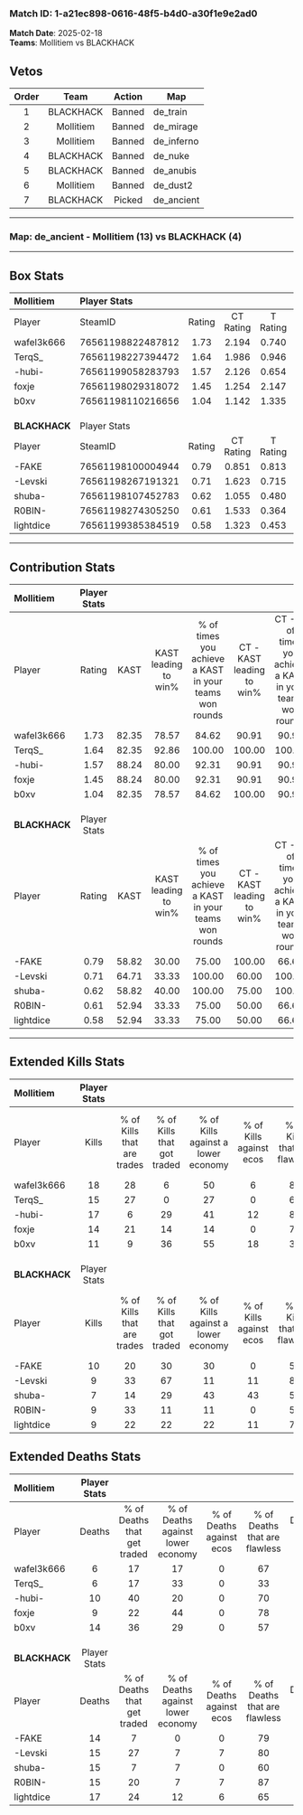 ### Match ID: 1-a21ec898-0616-48f5-b4d0-a30f1e9e2ad0  
**Match Date**: 2025-02-18  
**Teams**: Mollitiem vs BLACKHACK  

## Vetos  

| Order | Team | Action | Map |
| :---: | :--: | :----: | --- |
| 1 | BLACKHACK | Banned | de_train |
| 2 | Mollitiem | Banned | de_mirage |
| 3 | Mollitiem | Banned | de_inferno |
| 4 | BLACKHACK | Banned | de_nuke |
| 5 | BLACKHACK | Banned | de_anubis |
| 6 | Mollitiem | Banned | de_dust2 |
| 7 | BLACKHACK | Picked | de_ancient |

---  

### **Map**: de_ancient - Mollitiem (13) vs BLACKHACK (4)  
---  

## Box Stats  

| **Mollitiem** | Player Stats      |        |           |          |       |       |       |         |        |      |     |
| :- | :- | :-: | :-: | :-: | :-: | :-: | :-: | :-: | :-: | :-: | :-: |
| Player        | SteamID           | Rating | CT Rating | T Rating | KAST  |  ADR  | Kills | Assists | Deaths | K/D  | HS% |
| wafel3k666    | 76561198822487812 |  1.73  |   2.194   |  0.740   | 82.35 | 96.0  |  18   |    6    |   6    | 3.00 | 44  |
| TerqS_        | 76561198227394472 |  1.64  |   1.986   |  0.946   | 82.35 | 112.2 |  15   |    7    |   6    | 2.50 | 80  |
| -hubi-        | 76561199058283793 |  1.57  |   2.126   |  0.654   | 88.24 | 92.8  |  17   |    2    |   10   | 1.70 | 64  |
| foxje         | 76561198029318072 |  1.45  |   1.254   |  2.147   | 88.24 | 88.0  |  14   |    6    |   9    | 1.56 | 64  |
| b0xv          | 76561198110216656 |  1.04  |   1.142   |  1.335   | 82.35 | 71.7  |  11   |    5    |   14   | 0.79 | 63  |
|               |                   |        |           |          |       |       |       |         |        |      |     |
|               |                   |        |           |          |       |       |       |         |        |      |     |
|               |                   |        |           |          |       |       |       |         |        |      |     |
| **BLACKHACK** | Player Stats      |        |           |          |       |       |       |         |        |      |     |
| Player        | SteamID           | Rating | CT Rating | T Rating | KAST  |  ADR  | Kills | Assists | Deaths | K/D  | HS% |
| -FAKE         | 76561198100004944 |  0.79  |   0.851   |  0.813   | 58.82 | 64.9  |  10   |    4    |   14   | 0.71 | 80  |
| -Levski       | 76561198267191321 |  0.71  |   1.623   |  0.715   | 64.71 | 55.0  |   9   |    2    |   15   | 0.60 | 66  |
| shuba-        | 76561198107452783 |  0.62  |   1.055   |  0.480   | 58.82 | 64.4  |   7   |    6    |   15   | 0.47 | 57  |
| R0BIN-        | 76561198274305250 |  0.61  |   1.533   |  0.364   | 52.94 | 52.1  |   9   |    2    |   15   | 0.60 | 55  |
| lightdice     | 76561199385384519 |  0.58  |   1.323   |  0.453   | 52.94 | 62.2  |   9   |    2    |   17   | 0.53 | 66  |
---  

## Contribution Stats  

| **Mollitiem** | Player Stats |       |                      |                                                        |                           |                                                             |                          |                                                            |
| :- | :-: | :-: | :-: | :-: | :-: | :-: | :-: | :-: |
| Player        |    Rating    | KAST  | KAST leading to win% | % of times you achieve a KAST in your teams won rounds | CT - KAST leading to win% | CT - % of times you achieve a KAST in your teams won rounds | T - KAST leading to win% | T - % of times you achieve a KAST in your teams won rounds |
| wafel3k666    |     1.73     | 82.35 |        78.57         |                         84.62                          |           90.91           |                            90.91                            |          33.33           |                           50.00                            |
| TerqS_        |     1.64     | 82.35 |        92.86         |                         100.00                         |          100.00           |                           100.00                            |          66.67           |                           100.00                           |
| -hubi-        |     1.57     | 88.24 |        80.00         |                         92.31                          |           90.91           |                            90.91                            |          50.00           |                           100.00                           |
| foxje         |     1.45     | 88.24 |        80.00         |                         92.31                          |           90.91           |                            90.91                            |          50.00           |                           100.00                           |
| b0xv          |     1.04     | 82.35 |        78.57         |                         84.62                          |          100.00           |                            90.91                            |          25.00           |                           50.00                            |
|               |              |       |                      |                                                        |                           |                                                             |                          |                                                            |
|               |              |       |                      |                                                        |                           |                                                             |                          |                                                            |
|               |              |       |                      |                                                        |                           |                                                             |                          |                                                            |
| **BLACKHACK** | Player Stats |       |                      |                                                        |                           |                                                             |                          |                                                            |
| Player        |    Rating    | KAST  | KAST leading to win% | % of times you achieve a KAST in your teams won rounds | CT - KAST leading to win% | CT - % of times you achieve a KAST in your teams won rounds | T - KAST leading to win% | T - % of times you achieve a KAST in your teams won rounds |
| -FAKE         |     0.79     | 58.82 |        30.00         |                         75.00                          |          100.00           |                            66.67                            |          12.50           |                           100.00                           |
| -Levski       |     0.71     | 64.71 |        33.33         |                         100.00                         |           60.00           |                           100.00                            |          14.29           |                           100.00                           |
| shuba-        |     0.62     | 58.82 |        40.00         |                         100.00                         |           75.00           |                           100.00                            |          16.67           |                           100.00                           |
| R0BIN-        |     0.61     | 52.94 |        33.33         |                         75.00                          |           50.00           |                            66.67                            |          20.00           |                           100.00                           |
| lightdice     |     0.58     | 52.94 |        33.33         |                         75.00                          |           50.00           |                            66.67                            |          20.00           |                           100.00                           |
---  

## Extended Kills Stats  

| **Mollitiem** | Player Stats |                            |                            |                                    |                         |                              |                                 |                                       |                    |           |
| :- | :-: | :-: | :-: | :-: | :-: | :-: | :-: | :-: | :-: | :-: |
| Player        |    Kills     | % of Kills that are trades | % of Kills that got traded | % of Kills against a lower economy | % of Kills against ecos | % of Kills that are flawless | % of Kills that are close duels | % of Kills that are assisted by flash | Pistol Round Kills | AWP Kills |
| wafel3k666    |      18      |             28             |             6              |                 50                 |            6            |              83              |                0                |                   0                   |         0          |     2     |
| TerqS_        |      15      |             27             |             0              |                 27                 |            0            |              67              |                0                |                   0                   |         0          |     2     |
| -hubi-        |      17      |             6              |             29             |                 41                 |           12            |              88              |                0                |                   6                   |         0          |     2     |
| foxje         |      14      |             21             |             14             |                 14                 |            0            |              79              |                0                |                   0                   |         4          |     4     |
| b0xv          |      11      |             9              |             36             |                 55                 |           18            |              36              |                0                |                   0                   |         0          |     0     |
|               |              |                            |                            |                                    |                         |                              |                                 |                                       |                    |           |
|               |              |                            |                            |                                    |                         |                              |                                 |                                       |                    |           |
|               |              |                            |                            |                                    |                         |                              |                                 |                                       |                    |           |
| **BLACKHACK** | Player Stats |                            |                            |                                    |                         |                              |                                 |                                       |                    |           |
| Player        |    Kills     | % of Kills that are trades | % of Kills that got traded | % of Kills against a lower economy | % of Kills against ecos | % of Kills that are flawless | % of Kills that are close duels | % of Kills that are assisted by flash | Pistol Round Kills | AWP Kills |
| -FAKE         |      10      |             20             |             30             |                 30                 |            0            |              50              |               10                |                  10                   |         0          |     1     |
| -Levski       |      9       |             33             |             67             |                 11                 |           11            |              89              |               11                |                  11                   |         3          |     1     |
| shuba-        |      7       |             14             |             29             |                 43                 |           43            |              57              |                0                |                   0                   |         0          |     0     |
| R0BIN-        |      9       |             33             |             11             |                 11                 |            0            |              56              |               11                |                  11                   |         1          |     1     |
| lightdice     |      9       |             22             |             22             |                 22                 |           11            |              78              |               11                |                  11                   |         0          |     3     |
## Extended Deaths Stats  

| **Mollitiem** | Player Stats |                             |                                   |                          |                               |                            |                           |               |
| :- | :-: | :-: | :-: | :-: | :-: | :-: | :-: | :-: |
| Player        |    Deaths    | % of Deaths that get traded | % of Deaths against lower economy | % of Deaths against ecos | % of Deaths that are flawless | % of Deaths that are close | % of Deaths while blinded | Deaths to AWP |
| wafel3k666    |      6       |             17              |                17                 |            0             |              67               |             0              |             0             |       0       |
| TerqS_        |      6       |             17              |                33                 |            0             |              33               |             17             |             0             |       0       |
| -hubi-        |      10      |             40              |                20                 |            0             |              70               |             10             |            10             |       1       |
| foxje         |      9       |             22              |                44                 |            0             |              78               |             11             |            22             |       1       |
| b0xv          |      14      |             36              |                29                 |            0             |              57               |             7              |             7             |       1       |
|               |              |                             |                                   |                          |                               |                            |                           |               |
|               |              |                             |                                   |                          |                               |                            |                           |               |
|               |              |                             |                                   |                          |                               |                            |                           |               |
| **BLACKHACK** | Player Stats |                             |                                   |                          |                               |                            |                           |               |
| Player        |    Deaths    | % of Deaths that get traded | % of Deaths against lower economy | % of Deaths against ecos | % of Deaths that are flawless | % of Deaths that are close | % of Deaths while blinded | Deaths to AWP |
| -FAKE         |      14      |              7              |                 0                 |            0             |              79               |             0              |             0             |       2       |
| -Levski       |      15      |             27              |                 7                 |            7             |              80               |             0              |             0             |       0       |
| shuba-        |      15      |              7              |                 7                 |            0             |              60               |             0              |             7             |       0       |
| R0BIN-        |      15      |             20              |                 7                 |            7             |              87               |             0              |             0             |       1       |
| lightdice     |      17      |             24              |                12                 |            6             |              65               |             0              |             0             |       2       |
